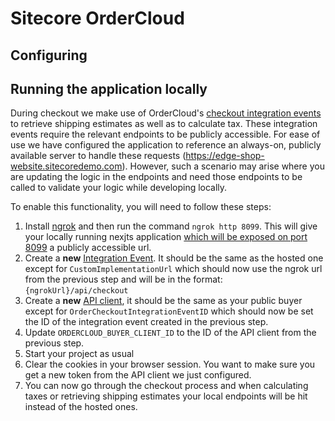 # Sitecore OrderCloud

## Configuring 

## Running the application locally

During checkout we make use of OrderCloud's [checkout integration events](https://ordercloud.io/knowledge-base/order-checkout-integration) to retrieve shipping estimates as well as to calculate tax. These integration events require the relevant endpoints to be publicly accessible. For ease of use we have configured the application to reference an always-on, publicly available server to handle these requests (https://edge-shop-website.sitecoredemo.com). However, such a scenario may arise where you are updating the logic in the endpoints and need those endpoints to be called to validate your logic while developing locally.

To enable this functionality, you will need to follow these steps:

1. Install [ngrok](https://ngrok.com/) and then run the command `ngrok http 8099`. This will give your locally running nexjts application [which will be exposed on port 8099](../docker-compose.override.yml#L43) a publicly accessible url. 
2. Create a **new** [Integration Event](https://ordercloud.io/api-reference/seller/integration-events/create). It should be the same as the hosted one except for `CustomImplementationUrl` which should now use the ngrok url from the previous step and will be in the format: `{ngrokUrl}/api/checkout`
3. Create a **new** [API client](https://ordercloud.io/api-reference/seller/api-clients/create), it should be the same as your public buyer except for `OrderCheckoutIntegrationEventID` which should now be set the ID of the integration event created in the previous step.
4. Update `ORDERCLOUD_BUYER_CLIENT_ID` to the ID of the API client from the previous step.
5. Start your project as usual
6. Clear the cookies in your browser session. You want to make sure you get a new token from the API client we just configured.
7. You can now go through the checkout process and when calculating taxes or retrieving shipping estimates your local endpoints will be hit instead of the hosted ones.